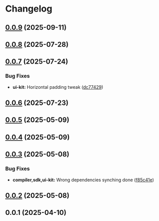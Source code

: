 # Changelog
## [0.0.9](https://github.com/klave-network/platform/compare/ui-kit@0.0.8...ui-kit@0.0.9) (2025-09-11)

## [0.0.8](https://github.com/klave-network/platform/compare/ui-kit@0.0.7...ui-kit@0.0.8) (2025-07-28)

## [0.0.7](https://github.com/klave-network/platform/compare/ui-kit@0.0.6...ui-kit@0.0.7) (2025-07-24)


### Bug Fixes

* **ui-kit:** Horizontal padding tweak ([dc77429](https://github.com/klave-network/platform/commit/dc774295aa62869691fb516ac15226b55b72e2eb))

## [0.0.6](https://github.com/klave-network/platform/compare/ui-kit@0.0.5...ui-kit@0.0.6) (2025-07-23)

## [0.0.5](https://github.com/klave-network/platform/compare/ui-kit@0.0.4...ui-kit@0.0.5) (2025-05-09)

## [0.0.4](https://github.com/klave-network/platform/compare/ui-kit@0.0.3...ui-kit@0.0.4) (2025-05-09)

## [0.0.3](https://github.com/klave-network/platform/compare/ui-kit@0.0.2...ui-kit@0.0.3) (2025-05-08)


### Bug Fixes

* **compiler,sdk,ui-kit:** Wrong dependencies synching done ([f85c41e](https://github.com/klave-network/platform/commit/f85c41eebeeec291692b2c45579ede4f89d6ac94))

## [0.0.2](https://github.com/klave-network/platform/compare/ui-kit@0.0.1...ui-kit@0.0.2) (2025-05-08)

## 0.0.1 (2025-04-10)
